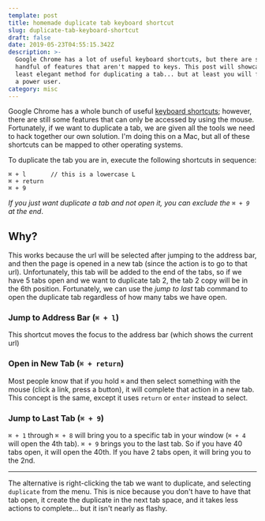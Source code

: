 ```yaml
---
template: post
title: homemade duplicate tab keyboard shortcut
slug: duplicate-tab-keyboard-shortcut
draft: false
date: 2019-05-23T04:55:15.342Z
description: >-
  Google Chrome has a lot of useful keyboard shortcuts, but there are still a
  handful of features that aren't mapped to keys. This post will showcase the
  least elegant method for duplicating a tab... but at least you will feel like
  a power user.
category: misc
---
```

Google Chrome has a whole bunch of useful [keyboard shortcuts](https://support.google.com/chrome/answer/157179); however, there are still some features that can only be accessed by using the mouse. Fortunately, if we want to duplicate a tab, we are given all the tools we need to hack together our own solution. I'm doing this on a Mac, but all of these shortcuts can be mapped to other operating systems.

To duplicate the tab you are in, execute the following shortcuts in sequence:

```
⌘ + l       // this is a lowercase L
⌘ + return
⌘ + 9
```
_If you just want duplicate a tab and not open it, you can exclude the `⌘ + 9` at the end_.

## Why?
This works because the url will be selected after jumping to the address bar, and then the page is opened in a new tab (since the action is to go to that url). Unfortunately, this tab will be added to the end of the tabs, so if we have 5 tabs open and we want to duplicate tab 2, the tab 2 copy will be in the 6th position. Fortunately, we can use the _jump to last_ tab command to open the duplicate tab regardless of how many tabs we have open.

### Jump to Address Bar (`⌘ + l`)
This shortcut moves the focus to the address bar (which shows the current url)

### Open in New Tab (`⌘ + return`)
Most people know that if you hold `⌘` and then select something with the mouse (click a link, press a button), it will complete that action in a new tab. This concept is the same, except it uses `return` or `enter` instead to select.

### Jump to Last Tab (`⌘ + 9`)
`⌘ + 1` through `⌘ + 8` will bring you to a specific tab in your window (`⌘ + 4` will open the 4th tab). `⌘ + 9` brings you to the last tab. So if you have 40 tabs open, it will open the 40th. If you have 2 tabs open, it will bring you to the 2nd.

- - -

The alternative is right-clicking the tab we want to duplicate, and selecting `duplicate` from the menu. This is nice because you don't have to have that tab open, it create the duplicate in the next tab space, and it takes less actions to complete... but it isn't nearly as flashy.
